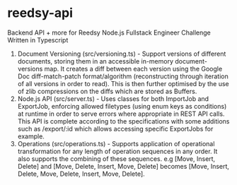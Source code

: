 # reedsy-api
Backend API + more for Reedsy Node.js Fullstack Engineer Challenge
Written in Typescript

1. Document Versioning (src/versioning.ts) - Support versions of different documents, storing them in an accessible in-memory document-versions map. It creates a diff between each version using the Google Doc diff-match-patch format/algorithm (reconstructing through iteration of all versions in order to read). This is then further optimised by the use of zlib compressions on the diffs which are stored as Buffers.
2. Node.js API (src/server.ts) - Uses classes for both ImportJob and ExportJob, enforcing allowed filetypes (using enum keys as conditions) at runtime in order to serve errors where appropriate in REST API calls. This API is complete according to the specifications with some additions such as /export/:id which allows accessing specific ExportJobs for example.
3. Operations (src/operations.ts) - Supports application of operational transformation for any length of operation sequences in any order. It also supports the combining of these sequences. e.g [Move, Insert, Delete] and [Move, Delete, Insert, Move, Delete] becomes [Move, Insert, Delete, Move, Delete, Insert, Move, Delete].
